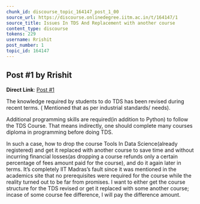 ```yaml
---
chunk_id: discourse_topic_164147_post_1_00
source_url: https://discourse.onlinedegree.iitm.ac.in/t/164147/1
source_title: Issues In TDS And Replacement with another course
content_type: discourse
tokens: 229
username: Rrishit
post_number: 1
topic_id: 164147
---
```


## Post #1 by Rrishit

**Direct Link**: [Post #1](https://discourse.onlinedegree.iitm.ac.in/t/164147/1)

The knowledge required by students to do TDS has been revised during recent terms. ( Mentioned that as per industrial standards/ needs).

Additional programming skills are required(in addition to Python) to follow the TDS Course. That means indirectly, one should complete many courses diploma in programming before doing TDS.

In such a case, how to drop the course Tools In Data Science(already registered) and get it replaced with another course to save time and without incurring financial losses(as dropping a course refunds only a certain percentage of fees amount paid for the course), and do it again later in terms. It’s completely IIT Madras’s fault since it was mentioned in the academics site that no prerequisites were required for the course while the reality turned out to be far from promises. I want to either get the course structure for the TDS revised or get it replaced with some another course; incase of some course fee difference, I will pay the difference amount.

